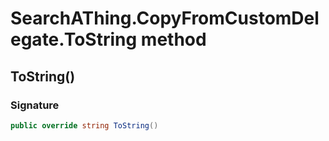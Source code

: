 # SearchAThing.CopyFromCustomDelegate.ToString method
## ToString()
### Signature
```csharp
public override string ToString()
```
